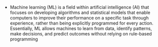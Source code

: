 * Machine learning (ML) is a field within artificial intelligence (AI) that focuses on developing algorithms and statistical models that enable computers to improve their 
  performance on a specific task through experience, rather than being explicitly programmed for every action. Essentially, ML allows machines to learn from data, identify 
  patterns, make decisions, and predict outcomes without relying on rule-based programming
